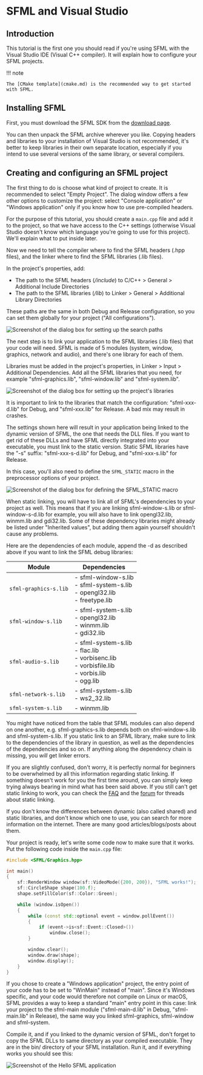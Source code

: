 # SFML and Visual Studio

## Introduction

This tutorial is the first one you should read if you're using SFML with the Visual Studio IDE (Visual C++ compiler).
It will explain how to configure your SFML projects.

!!! note

    The [CMake template](cmake.md) is the recommended way to get started with SFML.

## Installing SFML

First, you must download the SFML SDK from the [download page](../../../download/index.md "Go to the download page").

You can then unpack the SFML archive wherever you like.
Copying headers and libraries to your installation of Visual Studio is not recommended, it's better to keep libraries in their own separate location, especially if you intend to use several versions of the same library, or several compilers.

## Creating and configuring an SFML project

The first thing to do is choose what kind of project to create.
It is recommended to select "Empty Project".
The dialog window offers a few other options to customize the project: select "Console application" or "Windows application" only if you know how to use pre-compiled headers.

For the purpose of this tutorial, you should create a `main.cpp` file and add it to the project, so that we have access to the C++ settings (otherwise Visual Studio doesn't know which language you're going to use for this project).
We'll explain what to put inside later.

Now we need to tell the compiler where to find the SFML headers (.hpp files), and the linker where to find the SFML libraries (.lib files).

In the project's properties, add:

- The path to the SFML headers (_<sfml-install-path>/include_) to C/C++ > General > Additional Include Directories
- The path to the SFML libraries (_<sfml-install-path>/lib_) to Linker > General > Additional Library Directories

These paths are the same in both Debug and Release configuration, so you can set them globally for your project ("All configurations").

![Screenshot of the dialog box for setting up the search paths](vc-paths.png "Screenshot of the dialog box for setting up the search paths")

The next step is to link your application to the SFML libraries (.lib files) that your code will need.
SFML is made of 5 modules (system, window, graphics, network and audio), and there's one library for each of them.

Libraries must be added in the project's properties, in Linker > Input > Additional Dependencies.
Add all the SFML libraries that you need, for example "sfml-graphics.lib", "sfml-window.lib" and "sfml-system.lib".

![Screenshot of the dialog box for setting up the project's libraries](vc-link-libs.png "Screenshot of the dialog box for setting up the project's libraries")

It is important to link to the libraries that match the configuration: "sfml-xxx-d.lib" for Debug, and "sfml-xxx.lib" for Release.
A bad mix may result in crashes.

The settings shown here will result in your application being linked to the dynamic version of SFML, the one that needs the DLL files.
If you want to get rid of these DLLs and have SFML directly integrated into your executable, you must link to the static version.
Static SFML libraries have the "-s" suffix: "sfml-xxx-s-d.lib" for Debug, and "sfml-xxx-s.lib" for Release.


In this case, you'll also need to define the `SFML_STATIC` macro in the preprocessor options of your project.

![Screenshot of the dialog box for defining the SFML_STATIC macro](vc-static.png "Screenshot of the dialog box for defining the SFML_STATIC macro")

When static linking, you will have to link all of SFML's dependencies to your project as well.
This means that if you are linking sfml-window-s.lib or sfml-window-s-d.lib for example, you will also have to link opengl32.lib, winmm.lib and gdi32.lib.
Some of these dependency libraries might already be listed under "Inherited values", but adding them again yourself shouldn't cause any problems.

Here are the dependencies of each module, append the -d as described above if you want to link the SFML debug libraries:

| Module                | Dependencies                                                                                                            |
| --------------------- | ----------------------------------------------------------------------------------------------------------------------- |
| `sfml-graphics-s.lib` | - sfml-window-s.lib<br>- sfml-system-s.lib<br>- opengl32.lib<br>- freetype.lib                                          |
| `sfml-window-s.lib`   | - sfml-system-s.lib<br>- opengl32.lib<br>- winmm.lib<br>- gdi32.lib                                                     |
| `sfml-audio-s.lib`    | - sfml-system-s.lib<br>- flac.lib<br>- vorbisenc.lib<br>- vorbisfile.lib<br>- vorbis.lib<br>- ogg.lib |
| `sfml-network-s.lib`  | - sfml-system-s.lib<br>- ws2_32.lib                                                                                     |
| `sfml-system-s.lib`   | - winmm.lib                                                                                                             |

You might have noticed from the table that SFML modules can also depend on one another, e.g. sfml-graphics-s.lib depends both on sfml-window-s.lib and sfml-system-s.lib.
If you static link to an SFML library, make sure to link to the dependencies of the library in question, as well as the dependencies of the dependencies and so on.
If anything along the dependency chain is missing, you *will* get linker errors.

If you are slightly confused, don't worry, it is perfectly normal for beginners to be overwhelmed by all this information regarding static linking.
If something doesn't work for you the first time around, you can simply keep trying always bearing in mind what has been said above.
If you still can't get static linking to work, you can check the [FAQ](../../../faq/build-use.md#link-static "Go to the FAQ page") and the [forum](http://en.sfml-dev.org/forums/index.php?board=4.0 "Go to the general help forum") for threads about static linking.

If you don't know the differences between dynamic (also called shared) and static libraries, and don't know which one to use, you can search for more information on the internet.
There are many good articles/blogs/posts about them.

Your project is ready, let's write some code now to make sure that it works.
Put the following code inside the `main.cpp` file:

```cpp
#include <SFML/Graphics.hpp>

int main()
{
    sf::RenderWindow window(sf::VideoMode({200, 200}), "SFML works!");
    sf::CircleShape shape(100.f);
    shape.setFillColor(sf::Color::Green);

    while (window.isOpen())
    {
        while (const std::optional event = window.pollEvent())
        {
            if (event->is<sf::Event::Closed>())
                window.close();
        }

        window.clear();
        window.draw(shape);
        window.display();
    }
}
```

If you chose to create a "Windows application" project, the entry point of your code has to be set to "WinMain" instead of "main".
Since it's Windows specific, and your code would therefore not compile on Linux or macOS, SFML provides a way to keep a standard "main" entry point in this case: link your project to the sfml-main module ("sfml-main-d.lib" in Debug, "sfml-main.lib" in Release), the same way you linked sfml-graphics, sfml-window and sfml-system.

Compile it, and if you linked to the dynamic version of SFML, don't forget to copy the SFML DLLs to same directory as your compiled executable.
They are in the bin/ directory of your SFML installation.
Run it, and if everything works you should see this:

![Screenshot of the Hello SFML application](vc-app.png "Screenshot of the Hello SFML application")
